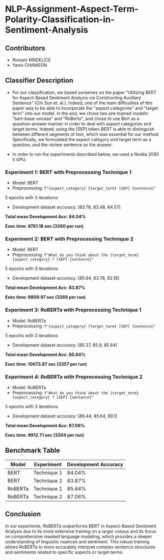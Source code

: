 # NLP-Assignment-Aspect-Term-Polarity-Classification-in-Sentiment-Analysis

## Contributors

- Romain MNDELICE
- Yanis CHAMSON

## Classifier Description

- For our classification, we based ourselves on the paper "Utilizing BERT for Aspect-Based Sentiment Analysis via Constructing Auxiliary Sentence" (Chi Sun et. al.). Indeed, one of the main difficulties of this paper was to be able to incorporate the "aspect categories" and "target term" into our model.
  In the end, we chose two pre-trained models: "bert-base-uncase" and "RoBerta", and chose to use Bert as a question-answer manner in order to deal with aspect categories and target terms.
  Indeed, using the [SEP] token BERT is able to distinguish between different segments of text, which was essential for our method. Specifically, we formulated the aspect category and target term as a question, and the review sentence as the answer.

- In order to run the experiments described below, we used a Nvidia 2080 ti GPU.

### Experiment 1: BERT with Preprocessing Technique 1

- Model: BERT
- Preprocessing: `f"{aspect_category} {target_term} [SEP] {sentence}"`

5 epochs with 3 iterations:

- Development dataset accuracy: [83.78, 83.48, 84.57]

**Total mean Development Acc: 84.04%**

**Exec time: 9781.18 sec (3260 per run)**

### Experiment 2: BERT with Preprocessing Technique 2

- Model: BERT
- Preprocessing: `f"What do you think about the {target_term} {aspect_category} ? [SEP] {sentence}"`

5 epochs with 3 iterations:

- Development dataset accuracy: [85.64, 83.78, 82.18]

**Total mean Development Acc: 83.87%**

**Exec time: 9809.97 sec (3269 per run)**

### Experiment 3: RoBERTa with Preprocessing Technique 1

- Model: RoBERTa
- Preprocessing: `f"{aspect_category} {target_term} [SEP] {sentence}"`

5 epochs with 3 iterations:

- Development dataset accuracy: [85.37, 85.9, 85.64]

**Total mean Development Acc: 85.64%**

**Exec time: 10073.87 sec (3357 per run)**

### Experiment 4: RoBERTa with Preprocessing Technique 2

- Model: RoBERTa
- Preprocessing: `f"What do you think about the {target_term}{aspect_category} ? [SEP] {sentence}"`

5 epochs with 3 iterations:

- Development dataset accuracy: [86.44, 85.64, 89.1]

**Total mean Development Acc: 87.06%**

**Exec time: 9912.71 sec (3304 per run)**

## Benchmark Table

| Model   | Experiment  | Development Accuracy |
| ------- | ----------- | -------------------- |
| BERT    | Technique 1 | 84.04%               |
| BERT    | Technique 2 | 83.87%               |
| RoBERTa | Technique 1 | 85.64%               |
| RoBERTa | Technique 2 | 87.06%               |

## Conclusion

In our experimnts, RoBERTa outperforms BERT in Aspect-Based Sentiment Analysis due to its more extensive training on a larger corpus and its focus on comprehensive masked language modeling, which provides a deeper understanding of linguistic nuances and sentiment. This robust training allows RoBERTa to more accurately interpret complex sentence structures and sentiments related to specific aspects or target terms.
